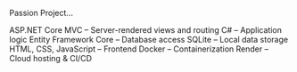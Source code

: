 Passion Project...

ASP.NET Core MVC – Server-rendered views and routing
C# – Application logic
Entity Framework Core – Database access
SQLite – Local data storage
HTML, CSS, JavaScript – Frontend
Docker – Containerization
Render – Cloud hosting & CI/CD